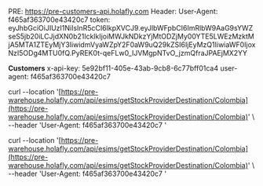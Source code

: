 PRE: https://pre-customers-api.holafly.com
Header:
User-Agent: f465af363700e43420c7
token: eyJhbGciOiJIUzI1NiIsInR5cCI6IkpXVCJ9.eyJlbWFpbCI6ImRlbW9AaG9sYWZseS5jb20iLCJjdXN0b21lcklkIjoiMWJkNDkzYjMtODZjMy00YTE5LWEzMzktMjA5MTA1ZTEyMjY3IiwidmVyaWZpY2F0aW9uQ29kZSI6IjEyMzQ1IiwiaWF0IjoxNzI5ODg4MTU0fQ.PyREK0t-qeFLw0_IJVMgpNTvO_jzmQfraJPAEjMX2YY


**Customers**
x-api-key: 5e92bf11-405e-43ab-9cb8-6c77bff01ca4
user-agent: f465af363700e43420c7

curl --location '[https://pre-warehouse.holafly.com/api/esims/getStockProviderDestination/Colombia](https://pre-warehouse.holafly.com/api/esims/getStockProviderDestination/Colombia)' \  
--header 'User-Agent: f465af363700e43420c7 '

curl --location '[https://pre-warehouse.holafly.com/api/esims/getStockProviderDestination/Colombia](https://pre-warehouse.holafly.com/api/esims/getStockProviderDestination/Colombia)' \  
--header 'User-Agent: f465af363700e43420c7 '
